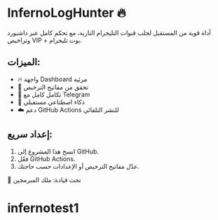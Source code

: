 # InfernoLogHunter 🔥
أداة قوية من المستقبل لجلب قنوات التليجرام النارية، مع تحكم كامل عبر داشبورد وتراخيص VIP + بوت تليجرام.

## الميزات:
- 🔥 واجهة Dashboard مرئية
- 🔐 تحقق من مفاتيح الترخيص
- 🚀 تكامل كامل مع Telegram
- 🧠 ذكاء اصطناعي مستقبلي
- ☁️ دعم GitHub Actions للنشر التلقائي

## إعداد سريع:
1. انسخ هذا المشروع إلى GitHub.
2. فعّل GitHub Actions.
3. عدّل مفاتيح الترخيص أو الإعدادات حسب حاجتك.

👑 تحت قيادة: ملك المبرمجين
# infernotest1
